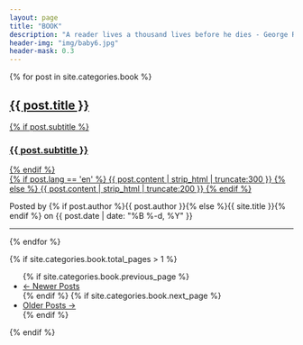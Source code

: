```yaml
---
layout: page
title: "BOOK"
description: "A reader lives a thousand lives before he dies - George R.R. Martin"
header-img: "img/baby6.jpg"
header-mask: 0.3
---
```


{% for post in site.categories.book %}
<div class="post-preview">
    <a href="{{ post.url | prepend: site.baseurl }}">
        <h2 class="post-title">
            {{ post.title }}
        </h2>
        {% if post.subtitle %}
        <h3 class="post-subtitle">
            {{ post.subtitle }}
        </h3>
        {% endif %}
        <div class="post-content-preview">
            {% if post.lang == 'en' %}
                {{ post.content | strip_html | truncate:300 }}
            {% else %}
                {{ post.content | strip_html | truncate:200 }}
            {% endif %}
        </div>
    </a>
    <p class="post-meta">
        Posted by {% if post.author %}{{ post.author }}{% else %}{{ site.title }}{% endif %} on {{ post.date | date: "%B %-d, %Y" }}
    </p>
</div>
<hr>
{% endfor %}

<!-- Pager -->
{% if site.categories.book.total_pages > 1 %}
<ul class="pager">
    {% if site.categories.book.previous_page %}
    <li class="previous">
        <a href="{{ site.categories.book.previous_page_path | prepend: site.baseurl | replace: '//', '/' }}">&larr; Newer Posts</a>
    </li>
    {% endif %}
    {% if site.categories.book.next_page %}
    <li class="next">
        <a href="{{ site.categories.book.next_page_path | prepend: site.baseurl | replace: '//', '/' }}">Older Posts &rarr;</a>
    </li>
    {% endif %}
</ul>
{% endif %}
